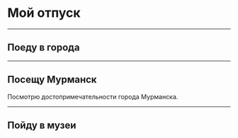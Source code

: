 # Мой отпуск

___


## Поеду в **города**


___

## Посещу Мурманск

Посмотрю достопримечательности города Мурманска.
___

## Пойду в музеи



